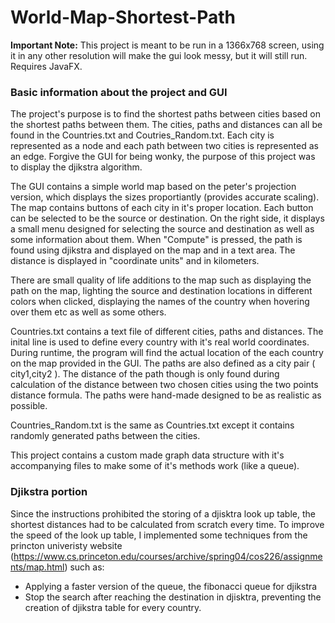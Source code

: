 # World-Map-Shortest-Path
**Important Note:** This project is meant to be run in a 1366x768 screen, using it in any other resolution will make the gui look messy, but it will still run. Requires JavaFX.

### Basic information about the project and GUI

The project's purpose is to find the shortest paths between cities based on the shortest paths between them. The cities, paths and distances can all be found in the Countries.txt and Coutries_Random.txt. Each city is represented as a node and each path between two cities is represented as an edge. Forgive the GUI for being wonky, the purpose of this project was to display the djikstra algorithm.

The GUI contains a simple world map based on the peter's projection version, which displays the sizes proportiantly (provides accurate scaling). The map contains buttons of each city in it's proper location. Each button can be selected to be the source or destination. On the right side, it displays a small menu designed for selecting the source and destination as well as some information about them. When "Compute" is pressed, the path is found using djikstra and displayed on the map and in a text area. The distance is displayed in "coordinate units" and in kilometers.


There are small quality of life additions to the map such as displaying the path on the map, lighting the source and destination locations in different colors when clicked, displaying the names of the country when hovering over them etc as well as some others.


Countries.txt contains a text file of different cities, paths and distances. The inital line is used to define every country with it's real world coordinates. During runtime, the program will find the actual location of the each country on the map provided in the GUI. The paths are also defined as a city pair ( city1,city2 ). The distance of the path though is only found during calculation of the distance between two chosen cities using the two points distance formula. The paths were hand-made designed to be as realistic as possible.

Countries_Random.txt is the same as Countries.txt  except it contains randomly generated paths between the cities.

This project contains a custom made graph data structure with it's accompanying files to make some of it's methods work (like a queue).

### Djikstra portion

Since the instructions prohibited the storing of a djisktra look up table, the shortest distances had to be calculated from scratch every time. To improve the speed of the look up table, I implemented some techniques from the princton univeristy website (https://www.cs.princeton.edu/courses/archive/spring04/cos226/assignments/map.html) such as:

* Applying a faster version of the queue, the fibonacci queue for djikstra
* Stop the search after reaching the destination in djisktra, preventing the creation of djikstra table for every country.
